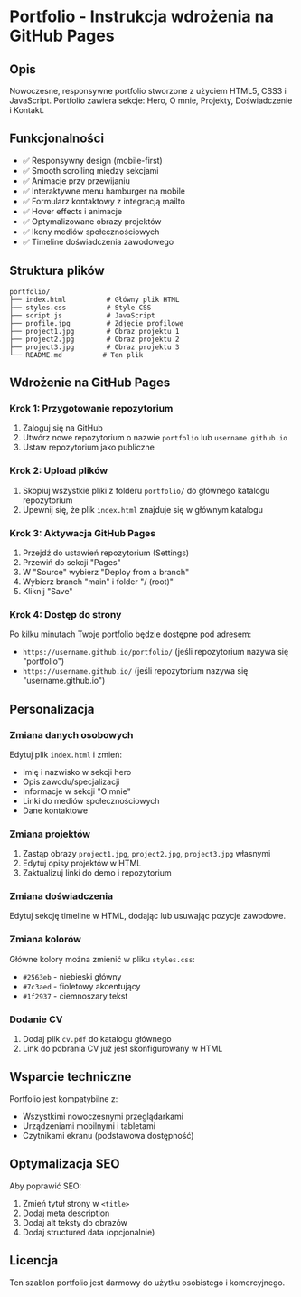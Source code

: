 # Portfolio - Instrukcja wdrożenia na GitHub Pages

## Opis
Nowoczesne, responsywne portfolio stworzone z użyciem HTML5, CSS3 i JavaScript. Portfolio zawiera sekcje: Hero, O mnie, Projekty, Doświadczenie i Kontakt.

## Funkcjonalności
- ✅ Responsywny design (mobile-first)
- ✅ Smooth scrolling między sekcjami
- ✅ Animacje przy przewijaniu
- ✅ Interaktywne menu hamburger na mobile
- ✅ Formularz kontaktowy z integracją mailto
- ✅ Hover effects i animacje
- ✅ Optymalizowane obrazy projektów
- ✅ Ikony mediów społecznościowych
- ✅ Timeline doświadczenia zawodowego

## Struktura plików
```
portfolio/
├── index.html          # Główny plik HTML
├── styles.css          # Style CSS
├── script.js           # JavaScript
├── profile.jpg         # Zdjęcie profilowe
├── project1.jpg        # Obraz projektu 1
├── project2.jpg        # Obraz projektu 2
├── project3.jpg        # Obraz projektu 3
└── README.md          # Ten plik
```

## Wdrożenie na GitHub Pages

### Krok 1: Przygotowanie repozytorium
1. Zaloguj się na GitHub
2. Utwórz nowe repozytorium o nazwie `portfolio` lub `username.github.io`
3. Ustaw repozytorium jako publiczne

### Krok 2: Upload plików
1. Skopiuj wszystkie pliki z folderu `portfolio/` do głównego katalogu repozytorium
2. Upewnij się, że plik `index.html` znajduje się w głównym katalogu

### Krok 3: Aktywacja GitHub Pages
1. Przejdź do ustawień repozytorium (Settings)
2. Przewiń do sekcji "Pages"
3. W "Source" wybierz "Deploy from a branch"
4. Wybierz branch "main" i folder "/ (root)"
5. Kliknij "Save"

### Krok 4: Dostęp do strony
Po kilku minutach Twoje portfolio będzie dostępne pod adresem:
- `https://username.github.io/portfolio/` (jeśli repozytorium nazywa się "portfolio")
- `https://username.github.io/` (jeśli repozytorium nazywa się "username.github.io")

## Personalizacja

### Zmiana danych osobowych
Edytuj plik `index.html` i zmień:
- Imię i nazwisko w sekcji hero
- Opis zawodu/specjalizacji
- Informacje w sekcji "O mnie"
- Linki do mediów społecznościowych
- Dane kontaktowe

### Zmiana projektów
1. Zastąp obrazy `project1.jpg`, `project2.jpg`, `project3.jpg` własnymi
2. Edytuj opisy projektów w HTML
3. Zaktualizuj linki do demo i repozytorium

### Zmiana doświadczenia
Edytuj sekcję timeline w HTML, dodając lub usuwając pozycje zawodowe.

### Zmiana kolorów
Główne kolory można zmienić w pliku `styles.css`:
- `#2563eb` - niebieski główny
- `#7c3aed` - fioletowy akcentujący
- `#1f2937` - ciemnoszary tekst

### Dodanie CV
1. Dodaj plik `cv.pdf` do katalogu głównego
2. Link do pobrania CV już jest skonfigurowany w HTML

## Wsparcie techniczne
Portfolio jest kompatybilne z:
- Wszystkimi nowoczesnymi przeglądarkami
- Urządzeniami mobilnymi i tabletami
- Czytnikami ekranu (podstawowa dostępność)

## Optymalizacja SEO
Aby poprawić SEO:
1. Zmień tytuł strony w `<title>`
2. Dodaj meta description
3. Dodaj alt teksty do obrazów
4. Dodaj structured data (opcjonalnie)

## Licencja
Ten szablon portfolio jest darmowy do użytku osobistego i komercyjnego.

